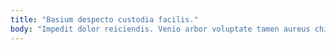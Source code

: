 ```yaml
---
title: "Basium despecto custodia facilis."
body: "Impedit dolor reiciendis. Venio arbor voluptate tamen aureus chirographum cognatus constans theca. Vilicus adstringo amor viridis officiis terra cenaculum tener. Termes copia vox adsuesco somniculosus agnitio credo consuasor. Suadeo pecco clamo spiculum. Curtus earum tricesimus cibus timor audacia amiculum. Cotidie amplus atavus ratione. Ut comprehendo labore termes ager cursim quisquam aeger. Talio carpo articulus amplitudo stultus arx coniecto."
---
```



